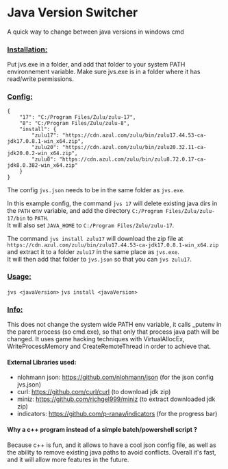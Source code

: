 # Java Version Switcher

A quick way to change between java versions in windows cmd

### <u>Installation:</u>
Put jvs.exe in a folder, and add that folder to your system PATH environnement variable.
Make sure jvs.exe is in a folder where it has read/write permissions.

### <u>Config:</u>
```
{
    "17": "C:/Program Files/Zulu/zulu-17",
    "8": "C:/Program Files/Zulu/zulu-8",
    "install": {
        "zulu17": "https://cdn.azul.com/zulu/bin/zulu17.44.53-ca-jdk17.0.8.1-win_x64.zip",
        "zulu20": "https://cdn.azul.com/zulu/bin/zulu20.32.11-ca-jdk20.0.2-win_x64.zip",
        "zulu8": "https://cdn.azul.com/zulu/bin/zulu8.72.0.17-ca-jdk8.0.382-win_x64.zip"
    }
}
```
The config `jvs.json` needs to be in the same folder as `jvs.exe`.


In this example config, the command `jvs 17` will delete existing java dirs in the `PATH` env variable, and add the directory `C:/Program Files/Zulu/zulu-17/bin` to `PATH`.
<br/>It will also set `JAVA_HOME` to `C:/Program Files/Zulu/zulu-17`.


The command `jvs install zulu17` will download the zip file at `https://cdn.azul.com/zulu/bin/zulu17.44.53-ca-jdk17.0.8.1-win_x64.zip` and extract it to a folder `zulu17` in the same place as `jvs.exe`.
<br/>It will then add that folder to `jvs.json` so that you can `jvs zulu17`.

### <u>Usage:</u>
`jvs <javaVersion>`
`jvs install <javaVersion>`

### <u>Info:</u>
This does not change the system wide PATH env variable, it calls _putenv in the parent process (so cmd.exe), so that only that process java path will be changed.
It uses game hacking techniques with VirtualAllocEx, WriteProcessMemory and CreateRemoteThread in order to achieve that.

#### External Libraries used:
- nlohmann json: https://github.com/nlohmann/json (for the json config jvs.json)
- curl: https://github.com/curl/curl (to download jdk zip)
- miniz: https://github.com/richgel999/miniz (to extract downloaded jdk zip)
- indicators: https://github.com/p-ranav/indicators (for the progress bar)

#### Why a c++ program instead of a simple batch/powershell script ?
Because c++ is fun, and it allows to have a cool json config file, as well as the ability to remove existing java paths to avoid conflicts.
Overall it's fast, and it will allow more features in the future.